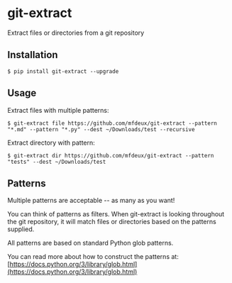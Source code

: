 # git-extract

Extract files or directories from a git repository


## Installation

```shell script
$ pip install git-extract --upgrade
```

## Usage

Extract files with multiple patterns:
```shell script
$ git-extract file https://github.com/mfdeux/git-extract --pattern "*.md" --pattern "*.py" --dest ~/Downloads/test --recursive
```

Extract directory with pattern:
```shell script
$ git-extract dir https://github.com/mfdeux/git-extract --pattern "tests" --dest ~/Downloads/test
```

## Patterns

Multiple patterns are acceptable -- as many as you want!

You can think of patterns as filters.  When git-extract is looking throughout the git repository, it will match files or directories based on the patterns supplied.

All patterns are based on standard Python glob patterns.

You can read more about how to construct the patterns at:
[https://docs.python.org/3/library/glob.html](https://docs.python.org/3/library/glob.html)